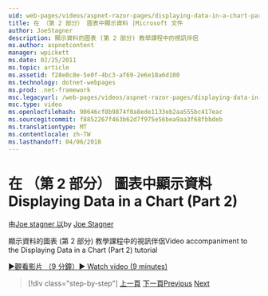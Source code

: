 ```yaml
---
uid: web-pages/videos/aspnet-razor-pages/displaying-data-in-a-chart-part-2
title: 在 （第 2 部分） 圖表中顯示資料 |Microsoft 文件
author: JoeStagner
description: 顯示資料的圖表 (第 2 部分) 教學課程中的視訊伴侶
ms.author: aspnetcontent
manager: wpickett
ms.date: 02/25/2011
ms.topic: article
ms.assetid: f28e8c8e-5e0f-4bc3-af69-2e6e18a6d100
ms.technology: dotnet-webpages
ms.prod: .net-framework
msc.legacyurl: /web-pages/videos/aspnet-razor-pages/displaying-data-in-a-chart-part-2
msc.type: video
ms.openlocfilehash: 90646cf8b9874f0a8ede1133eb2aa555bc417eac
ms.sourcegitcommit: f8852267f463b62d7f975e56bea9aa3f68fbbdeb
ms.translationtype: MT
ms.contentlocale: zh-TW
ms.lasthandoff: 04/06/2018
---
```

<a name="displaying-data-in-a-chart-part-2"></a><span data-ttu-id="3d2c6-103">在 （第 2 部分） 圖表中顯示資料</span><span class="sxs-lookup"><span data-stu-id="3d2c6-103">Displaying Data in a Chart (Part 2)</span></span>
====================
<span data-ttu-id="3d2c6-104">由[Joe stagner 以](https://github.com/JoeStagner)</span><span class="sxs-lookup"><span data-stu-id="3d2c6-104">by [Joe Stagner](https://github.com/JoeStagner)</span></span>

<span data-ttu-id="3d2c6-105">顯示資料的圖表 (第 2 部分) 教學課程中的視訊伴侶</span><span class="sxs-lookup"><span data-stu-id="3d2c6-105">Video accompaniment to the Displaying Data in a Chart (Part 2) tutorial</span></span>

[<span data-ttu-id="3d2c6-106">&#9654;觀看影片 （9 分鐘）</span><span class="sxs-lookup"><span data-stu-id="3d2c6-106">&#9654; Watch video (9 minutes)</span></span>](https://channel9.msdn.com/Blogs/ASP-NET-Site-Videos/displaying-data-in-a-chart-part-2)

> [!div class="step-by-step"]
> <span data-ttu-id="3d2c6-107">[上一頁](displaying-data-in-a-chart-part-1.md)
> [下一頁](working-with-files.md)</span><span class="sxs-lookup"><span data-stu-id="3d2c6-107">[Previous](displaying-data-in-a-chart-part-1.md)
[Next](working-with-files.md)</span></span>
